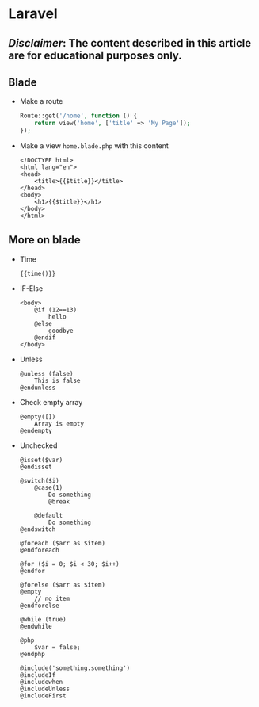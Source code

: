 # Laravel
***Disclaimer*: The content described in this article are for educational purposes only.**
---
## Blade
- Make a route
    ~~~php
    Route::get('/home', function () {
        return view('home', ['title' => 'My Page']);
    });
    ~~~
- Make a view `home.blade.php` with this content
    ~~~blade
    <!DOCTYPE html>
    <html lang="en">
    <head>
        <title>{{$title}}</title>
    </head>
    <body>
        <h1>{{$title}}</h1>
    </body>
    </html>
    ~~~
## More on blade
- Time
    ~~~blade
    {{time()}}
    ~~~
- IF-Else
    ~~~blade
    <body>
        @if (12==13)
            hello
        @else
            goodbye
        @endif
    </body>
    ~~~
- Unless
    ~~~blade
    @unless (false)
        This is false
    @endunless
    ~~~
- Check empty array
    ~~~blade
    @empty([])
        Array is empty
    @endempty
    ~~~
- Unchecked
    ~~~blade
    @isset($var)
    @endisset
    ~~~

    ~~~blade
    @switch($i)
        @case(1)
            Do something
            @break
    
        @default
            Do something
    @endswitch
    ~~~

    ~~~blade
    @foreach ($arr as $item)
    @endforeach
    ~~~

    ~~~blade
    @for ($i = 0; $i < 30; $i++)
    @endfor
    ~~~

    ~~~blade
    @forelse ($arr as $item)
    @empty
        // no item
    @endforelse
    ~~~

    ~~~blade
    @while (true)
    @endwhile
    ~~~

    ~~~blade
    @php
        $var = false;
    @endphp
    ~~~

    ~~~blade
    @include('something.something')
    @includeIf
    @includewhen
    @includeUnless
    @includeFirst
    ~~~